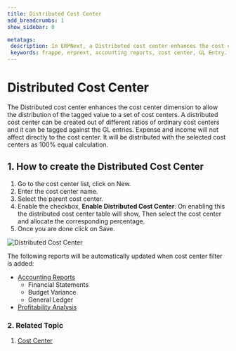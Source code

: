 ```yaml
---
title: Distributed Cost Center
add_breadcrumbs: 1
show_sidebar: 0

metatags:
 description: In ERPNext, a Distributed cost center enhances the cost center dimension to allow the distribution of the tagged value to a set of cost centers. A distributed cost center can be created out of different ratios of ordinary cost centers and it can be tagged against the GL entries.
 keywords: frappe, erpnext, accounting reports, cost center, GL Entry.
---
```


<!-- add-breadcrumbs -->
# Distributed Cost Center
 
The Distributed cost center enhances the cost center dimension to allow the distribution of the tagged value to a set of cost centers. A distributed cost center can be created out of different ratios of ordinary cost centers and it can be tagged against the GL entries. Expense and income will not affect directly to the cost center. It will be distributed with the selected cost centers as 100% equal calculation.

## 1. How to create the Distributed Cost Center
1. Go to the cost center list, click on New.
1. Enter the cost center name.
1. Select the parent cost center.
1. Enable the checkbox, **Enable Distributed Cost Center**: On enabling this the distributed cost center table will show, Then select the cost center and allocate the corresponding percentage.
1. Once you are done click on Save.

  <img class="screenshot" alt="Distributed Cost Center" src="{{docs_base_url}}/assets/img/accounts/distributed_cost_center.png">

The following reports will be automatically updated when cost center filter is added:

  * [Accounting Reports](/docs/user/manual/en/accounts/accounting-reports)
    * Financial Statements
    * Budget Variance
    * General Ledger
  * [Profitability Analysis](/docs/user/manual/en/accounts/articles/tracking-project-profitability-using-cost-center)

### 2. Related Topic
1. [Cost Center](/docs/user/manual/en/accounts/cost-center)